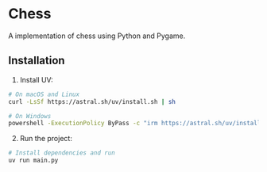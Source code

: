 # Chess

A implementation of chess using Python and Pygame.

## Installation

1. Install UV:

```bash
# On macOS and Linux
curl -LsSf https://astral.sh/uv/install.sh | sh

# On Windows
powershell -ExecutionPolicy ByPass -c "irm https://astral.sh/uv/install.ps1 | iex"
```

2. Run the project:

```bash
# Install dependencies and run
uv run main.py
```
